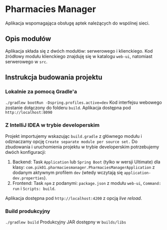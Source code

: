 # Pharmacies Manager

Aplikacja wspomagająca obsługę aptek należących do wspólnej sieci.

## Opis modułów
Aplikacja składa się z dwóch modułów: serwerowego i klienckiego. Kod źródłowy modułu klienckiego
znajduję się w katalogu `web-ui`, natomiast serwerowego w `src`.

## Instrukcja budowania projektu
### Lokalnie za pomocą Gradle'a
`./gradlew bootRun -Dspring.profiles.active=dev`
Kod interfejsu webowego zostanie dołączony do folderu ``build``. Aplikacja dostępna pod ``http://localhost:8090``

### Z IntelliJ IDEA w trybie developerskim
Projekt importujemy wskazując ``build.gradle`` z głównego modułu i odznaczamy opcję ``Create separate module per source set.``
Do zbudowania i uruchomienia projektu w trybie developerskim potrzebujemy dwóch konfiguracji:
1. Backend: Task ``Application`` lub ``Spring Boot`` (tylko w wersji Ultimate) dla klasy: ``com.pik01.pharmaciesmanager.PharmaciesManagerApplication``
z dodanym aktywnym profilem ``dev`` (wtedy wczytają się ``application-dev.properties``).
2. Frontend: Task ``npm`` z podanymi: ``package.json`` z modułu ``web-ui``, ``Command: run`` i ``Scripts: build``.

Aplikacja dostępna pod ``http://localhost:4200`` z opcją _live reload_.

### Build produkcyjny
``./gradlew build``
Produkcyjny JAR dostępny w ``builds/libs``